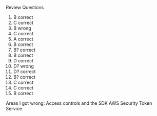 Review Questions
1. B correct
2. C correct
3. B wrong
4. C correct
5. A correct
6. B correct
7. B? correct
8. B correct
9. D correct
10. D? wrong
11. D? correct
12. B? correct
13. C correct
14. C correct
15. B correct


Areas I got wrong:
Access controls and the SDK
AWS Security Token Service

